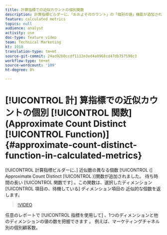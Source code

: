 ```yaml
---
title: 計算指標での近似カウントの個別関数
description: 計算指標ビルダーに、「おおよそのカウント」の「個別の値」機能が追加されました。 これは、長い待ち時間を要する関数で、選択したディメンションに対するディメンション項目の近似された個別カウントを返します。
feature: calculated metrics
topics: null
audience: analyst
activity: use
doc-type: feature video
team: Technical Marketing
kt: 1910
translation-type: tm+mt
source-git-commit: 24ad92b0ccdf1112e3ed4a0968cd47db757598c3
workflow-type: tm+mt
source-wordcount: '109'
ht-degree: 0%

---
```



# [!UICONTROL 計] 算指標での近似カウントの個別 [!UICONTROL 関数] (Approximate Count Distinct [!UICONTROL Function)]{#approximate-count-distinct-function-in-calculated-metrics}

[!UICONTROL 計算指標ビルダーに、] 近似数の異なる個数 [!UICONTROL (] Approximate Count Distinct [!UICONTROL )]関数が追加されました。 待ち時間の長い [!UICONTROL 関数です] 。この関数は、選択したディメンション [!UICONTROL 項目の、待機している] ディメンション項目の 近似的な個数を返します。

>[!VIDEO](https://video.tv.adobe.com/v/23722/?quality=12)

任意のレポートで [!UICONTROL 指標を使用して] 、1つのディメンションと他のディメンションの値の数を把握できます  。 例えば、マーケティングチャネル別の個別顧客数。

